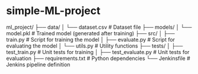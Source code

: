 # simple-ML-project

ml_project/
├── data/
│   └── dataset.csv       # Dataset file
├── models/
│   └── model.pkl         # Trained model (generated after training)
├── src/
│   ├── train.py          # Script for training the model
│   ├── evaluate.py       # Script for evaluating the model
│   └── utils.py          # Utility functions
├── tests/
│   ├── test_train.py     # Unit tests for training
│   ├── test_evaluate.py  # Unit tests for evaluation
├── requirements.txt      # Python dependencies
└── Jenkinsfile           # Jenkins pipeline definition
